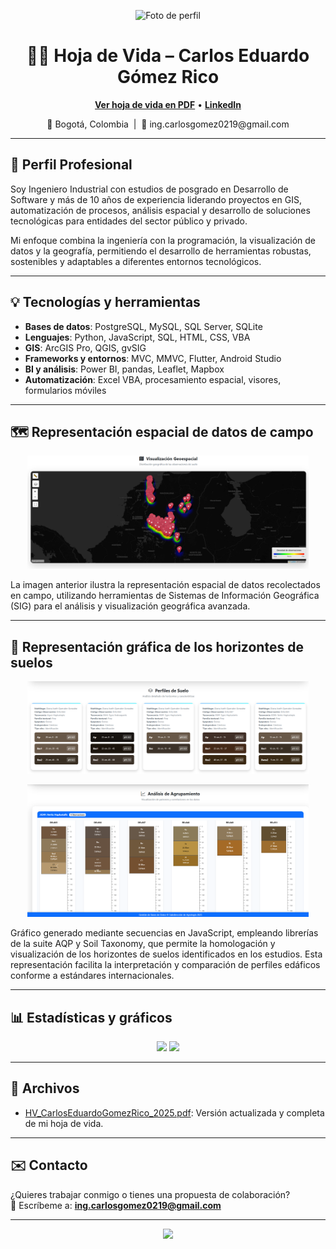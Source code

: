 <p align="center">
  <img src="https://avatars.githubusercontent.com/u/yourgithubuserid?v=4" width="140" alt="Foto de perfil"/>
</p>

<h1 align="center">👨‍💻 Hoja de Vida – Carlos Eduardo Gómez Rico</h1>

<p align="center">
  <a href="HV_CarlosEduardoGomezRico_2025.pdf"><b>Ver hoja de vida en PDF</b></a> •
  <a href="https://www.linkedin.com/in/carlos-eduardo-gómez-rico-842084128"><b>LinkedIn</b></a>
</p>

<p align="center">
  📍 Bogotá, Colombia &nbsp;|&nbsp; 📧 ing.carlosgomez0219@gmail.com
</p>

---

## 🧩 Perfil Profesional

Soy Ingeniero Industrial con estudios de posgrado en Desarrollo de Software y más de 10 años de experiencia liderando proyectos en GIS, automatización de procesos, análisis espacial y desarrollo de soluciones tecnológicas para entidades del sector público y privado.

Mi enfoque combina la ingeniería con la programación, la visualización de datos y la geografía, permitiendo el desarrollo de herramientas robustas, sostenibles y adaptables a diferentes entornos tecnológicos.

---

## 💡 Tecnologías y herramientas

- **Bases de datos**: PostgreSQL, MySQL, SQL Server, SQLite  
- **Lenguajes**: Python, JavaScript, SQL, HTML, CSS, VBA  
- **GIS**: ArcGIS Pro, QGIS, gvSIG  
- **Frameworks y entornos**: MVC, MMVC, Flutter, Android Studio  
- **BI y análisis**: Power BI, pandas, Leaflet, Mapbox  
- **Automatización**: Excel VBA, procesamiento espacial, visores, formularios móviles

---

## 🗺️ Representación espacial de datos de campo

<p align="center">
  <img src="./Mapa.PNG" width="450" alt="Representación espacial de datos de campo"/>
</p>

La imagen anterior ilustra la representación espacial de datos recolectados en campo, utilizando herramientas de Sistemas de Información Geográfica (SIG) para el análisis y visualización geográfica avanzada.

---

## 🌱 Representación gráfica de los horizontes de suelos

<p align="center">
  <img src="./cluster_suelos.png" width="450" alt="Horizontes de suelos"/>
</p>
<p align="center">
  <img src="./imagen.png" width="450" alt="Tarjetas de información de un horizzonte de suelos."/>
</p>

Gráfico generado mediante secuencias en JavaScript, empleando librerías de la suite AQP y Soil Taxonomy, que permite la homologación y visualización de los horizontes de suelos identificados en los estudios. Esta representación facilita la interpretación y comparación de perfiles edáficos conforme a estándares internacionales.

---

## 📊 Estadísticas y gráficos

<p align="center">
  <img src="https://github-readme-stats.vercel.app/api?username=CHARLIGOMEZ1989&show_icons=true&theme=radical" />
  <img src="https://github-readme-stats.vercel.app/api/top-langs/?username=CHARLIGOMEZ1989&layout=compact&theme=radical" />
</p>

---

## 📁 Archivos

- [HV_CarlosEduardoGomezRico_2025.pdf](HV_CarlosEduardoGomezRico_2025.pdf): Versión actualizada y completa de mi hoja de vida.

---

## ✉️ Contacto

¿Quieres trabajar conmigo o tienes una propuesta de colaboración?  
📩 Escríbeme a: **ing.carlosgomez0219@gmail.com**

---

<p align="center">
  <img src="https://img.shields.io/badge/Hecho%20con-%E2%9D%A4%EF%B8%8F%20por%20Charlie-blueviolet" />
</p>
